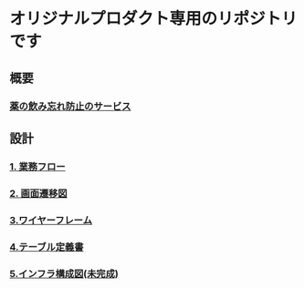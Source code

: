 # オリジナルプロダクト専用のリポジトリです

## 概要

### [薬の飲み忘れ防止のサービス](https://github.com/syotakokichi/original-product/blob/master/original-product/documents/%E6%A6%82%E8%A6%81.md)

## 設計

### [1. 業務フロー](https://github.com/syotakokichi/original-product/blob/master/original-product/design/1_%E6%A5%AD%E5%8B%99%E3%83%95%E3%83%AD%E3%83%BC.md)

### [2. 画面遷移図](https://github.com/syotakokichi/original-product/blob/master/original-product/design/2_%E7%94%BB%E9%9D%A2%E9%81%B7%E7%A7%BB%E5%9B%B3.md)

### [3.ワイヤーフレーム](https://github.com/syotakokichi/original-product/blob/master/original-product/design/3_%E3%83%AF%E3%82%A4%E3%83%A4%E3%83%BC%E3%83%95%E3%83%AC%E3%83%BC%E3%83%A0.md)

### [4.テーブル定義書](https://github.com/syotakokichi/original-product/blob/master/original-product/design/4_%E3%83%86%E3%83%BC%E3%83%96%E3%83%AB%E5%AE%9A%E7%BE%A9%E6%9B%B8.md)

### [5.インフラ構成図(未完成)](https://github.com/syotakokichi/original-product/blob/master/original-product/design/5_%E3%82%B7%E3%82%B9%E3%83%86%E3%83%A0%E6%A7%8B%E6%88%90%E5%9B%B3.md)
